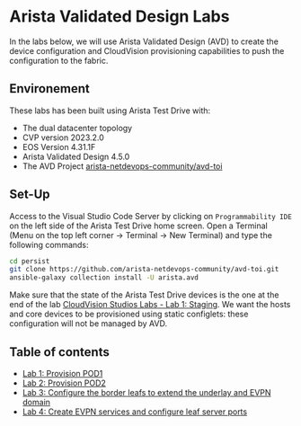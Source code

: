 # Arista Validated Design Labs

In the labs below, we will use Arista Validated Design (AVD) to create the device configuration and CloudVision provisioning capabilities to push the configuration to the fabric.

## Environement

These labs has been built using Arista Test Drive with:

- The dual datacenter topology
- CVP version 2023.2.0
- EOS Version 4.31.1F
- Arista Validated Design 4.5.0
- The AVD Project [arista-netdevops-community/avd-toi](https://github.com/arista-netdevops-community/avd-toi)

## Set-Up

Access to the Visual Studio Code Server by clicking on `Programmability IDE` on the left side of the Arista Test Drive home screen.
Open a Terminal (Menu on the top left corner -> Terminal -> New Terminal) and type the following commands:

``` bash
cd persist
git clone https://github.com/arista-netdevops-community/avd-toi.git
ansible-galaxy collection install -U arista.avd
```

Make sure that the state of the Arista Test Drive devices is the one at the end of the lab [CloudVision Studios Labs - Lab 1: Staging](../studios/1-staging.md). We want the hosts and core devices to be provisioned using static configlets: these configuration will not be managed by AVD.

## Table of contents

- [Lab 1: Provision POD1](1-provision-pod1.md)
- [Lab 2: Provision POD2](2-provision-pod2.md)
- [Lab 3: Configure the border leafs to extend the underlay and EVPN domain](3-border-leafs.md)
- [Lab 4: Create EVPN services and configure leaf server ports](4-services-attachments.md)
